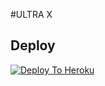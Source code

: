 #ULTRA X

## Deploy
[![Deploy To Heroku](https://www.herokucdn.com/deploy/button.svg)](https://dashboard.heroku.com/new?button-url=https%3A%2F%2Fgithub.com%2demonstoreop%2FHEROKU&template=https%3A%2F%2Fgithub.com%2demonstoreop%2FHEROKU)

